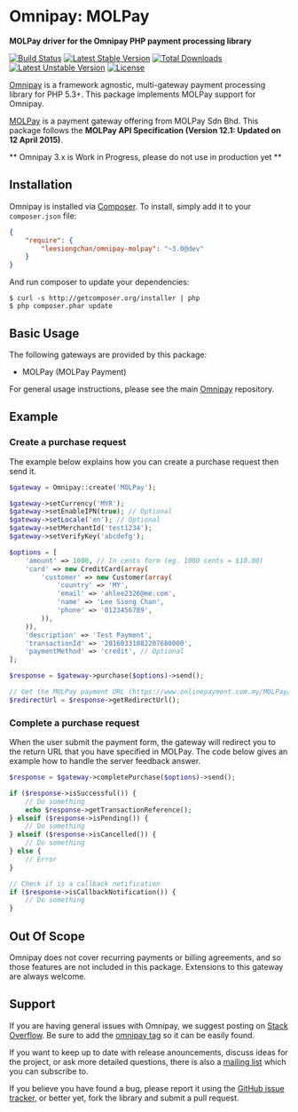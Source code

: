 # Omnipay: MOLPay

**MOLPay driver for the Omnipay PHP payment processing library**

[![Build Status](https://travis-ci.org/leesiongchan/omnipay-molpay.png?branch=master)](https://travis-ci.org/leesiongchan/omnipay-molpay)
[![Latest Stable Version](https://poser.pugx.org/leesiongchan/omnipay-molpay/v/stable)](https://packagist.org/packages/leesiongchan/omnipay-molpay)
[![Total Downloads](https://poser.pugx.org/leesiongchan/omnipay-molpay/downloads)](https://packagist.org/packages/leesiongchan/omnipay-molpay)
[![Latest Unstable Version](https://poser.pugx.org/leesiongchan/omnipay-molpay/v/unstable)](https://packagist.org/packages/leesiongchan/omnipay-molpay)
[![License](https://poser.pugx.org/leesiongchan/omnipay-molpay/license)](https://packagist.org/packages/leesiongchan/omnipay-molpay)

[Omnipay](https://github.com/thephpleague/omnipay) is a framework agnostic, multi-gateway payment
processing library for PHP 5.3+. This package implements MOLPay support for Omnipay.

[MOLPay](http://www.molpay.com) is a payment gateway offering from MOLPay Sdn Bhd. This package follows the **MOLPay API Specification (Version 12.1: Updated on 12 April 2015)**.

** Omnipay 3.x is Work in Progress, please do not use in production yet **

## Installation

Omnipay is installed via [Composer](http://getcomposer.org/). To install, simply add it
to your `composer.json` file:

```json
{
    "require": {
        "leesiongchan/omnipay-molpay": "~3.0@dev"
    }
}
```

And run composer to update your dependencies:

    $ curl -s http://getcomposer.org/installer | php
    $ php composer.phar update

## Basic Usage

The following gateways are provided by this package:

* MOLPay (MOLPay Payment)

For general usage instructions, please see the main [Omnipay](https://github.com/thephpleague/omnipay)
repository.

## Example

### Create a purchase request

The example below explains how you can create a purchase request then send it.

```php
$gateway = Omnipay::create('MOLPay');

$gateway->setCurrency('MYR');
$gateway->setEnableIPN(true); // Optional
$gateway->setLocale('en'); // Optional
$gateway->setMerchantId('test1234');
$gateway->setVerifyKey('abcdefg');

$options = [
    'amount' => 1000, // In cents form (eg. 1000 cents = $10.00)
    'card' => new CreditCard(array(
        'customer' => new Customer(array(
            'country' => 'MY',
            'email' => 'ahlee2326@me.com',
            'name' => 'Lee Siong Chan',
            'phone' => '0123456789',
        )),
    )),
    'description' => 'Test Payment',
    'transactionId' => '20160331082207680000',
    'paymentMethod' => 'credit', // Optional
];

$response = $gateway->purchase($options)->send();

// Get the MOLPay payment URL (https://www.onlinepayment.com.my/MOLPay/pay/...)
$redirectUrl = $response->getRedirectUrl(); 
```

### Complete a purchase request

When the user submit the payment form, the gateway will redirect you to the return URL that you have specified in MOLPay. The code below gives an example how to handle the server feedback answer.

```php
$response = $gateway->completePurchase($options)->send();

if ($response->isSuccessful()) {
    // Do something
    echo $response->getTransactionReference();
} elseif ($response->isPending()) {
    // Do something
} elseif ($response->isCancelled()) {
    // Do something
} else {
    // Error
}

// Check if is a callback notification
if ($response->isCallbackNotification()) {
    // Do something
}
```

## Out Of Scope

Omnipay does not cover recurring payments or billing agreements, and so those features are not included in this package. Extensions to this gateway are always welcome. 

## Support

If you are having general issues with Omnipay, we suggest posting on
[Stack Overflow](http://stackoverflow.com/). Be sure to add the
[omnipay tag](http://stackoverflow.com/questions/tagged/omnipay) so it can be easily found.

If you want to keep up to date with release anouncements, discuss ideas for the project,
or ask more detailed questions, there is also a [mailing list](https://groups.google.com/forum/#!forum/omnipay) which
you can subscribe to.

If you believe you have found a bug, please report it using the [GitHub issue tracker](https://github.com/leesiongchan/omnipay-molpay/issues),
or better yet, fork the library and submit a pull request.
